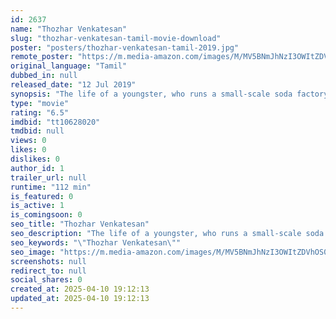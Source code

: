 ```yaml
---
id: 2637
name: "Thozhar Venkatesan"
slug: "thozhar-venkatesan-tamil-movie-download"
poster: "posters/thozhar-venkatesan-tamil-2019.jpg"
remote_poster: "https://m.media-amazon.com/images/M/MV5BNmJhNzI3OWItZDVhOS00NWQ2LTg0ODMtOGM2MzA3MTAwZGNhXkEyXkFqcGdeQXVyMzYxOTQ3MDg@._V1_SX300.jpg"
original_language: "Tamil"
dubbed_in: null
released_date: "12 Jul 2019"
synopsis: "The life of a youngster, who runs a small-scale soda factory, turns topsy-turvy after he meets with a horrific accident. Little does he realise that more troubles are awaiting him."
type: "movie"
rating: "6.5"
imdbid: "tt10628020"
tmdbid: null
views: 0
likes: 0
dislikes: 0
author_id: 1
trailer_url: null
runtime: "112 min"
is_featured: 0
is_active: 1
is_comingsoon: 0
seo_title: "Thozhar Venkatesan"
seo_description: "The life of a youngster, who runs a small-scale soda factory, turns topsy-turvy after he meets with a horrific accident. Little does he realise that more troubles are awaiting him."
seo_keywords: "\"Thozhar Venkatesan\""
seo_image: "https://m.media-amazon.com/images/M/MV5BNmJhNzI3OWItZDVhOS00NWQ2LTg0ODMtOGM2MzA3MTAwZGNhXkEyXkFqcGdeQXVyMzYxOTQ3MDg@._V1_SX300.jpg"
screenshots: null
redirect_to: null
social_shares: 0
created_at: 2025-04-10 19:12:13
updated_at: 2025-04-10 19:12:13
---
```


